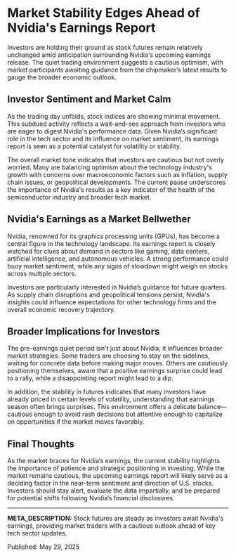 # Market Stability Edges Ahead of Nvidia's Earnings Report

Investors are holding their ground as stock futures remain relatively unchanged amid anticipation surrounding Nvidia's upcoming earnings release. The quiet trading environment suggests a cautious optimism, with market participants awaiting guidance from the chipmaker’s latest results to gauge the broader economic outlook.

## Investor Sentiment and Market Calm

As the trading day unfolds, stock indices are showing minimal movement. This subdued activity reflects a wait-and-see approach from investors who are eager to digest Nvidia's performance data. Given Nvidia’s significant role in the tech sector and its influence on market sentiment, its earnings report is seen as a potential catalyst for volatility or stability.

The overall market tone indicates that investors are cautious but not overly worried. Many are balancing optimism about the technology industry's growth with concerns over macroeconomic factors such as inflation, supply chain issues, or geopolitical developments. The current pause underscores the importance of Nvidia's results as a key indicator of the health of the semiconductor industry and broader tech market.

## Nvidia's Earnings as a Market Bellwether

Nvidia, renowned for its graphics processing units (GPUs), has become a central figure in the technology landscape. Its earnings report is closely watched for clues about demand in sectors like gaming, data centers, artificial intelligence, and autonomous vehicles. A strong performance could buoy market sentiment, while any signs of slowdown might weigh on stocks across multiple sectors.

Investors are particularly interested in Nvidia’s guidance for future quarters. As supply chain disruptions and geopolitical tensions persist, Nvidia's insights could influence expectations for other technology firms and the overall economic recovery trajectory.

## Broader Implications for Investors

The pre-earnings quiet period isn't just about Nvidia; it influences broader market strategies. Some traders are choosing to stay on the sidelines, waiting for concrete data before making major moves. Others are cautiously positioning themselves, aware that a positive earnings surprise could lead to a rally, while a disappointing report might lead to a dip.

In addition, the stability in futures indicates that many investors have already priced in certain levels of volatility, understanding that earnings season often brings surprises. This environment offers a delicate balance—cautious enough to avoid rash decisions but attentive enough to capitalize on opportunities if the market moves favorably.

## Final Thoughts

As the market braces for Nvidia’s earnings, the current stability highlights the importance of patience and strategic positioning in investing. While the market remains cautious, the upcoming earnings report will likely serve as a deciding factor in the near-term sentiment and direction of U.S. stocks. Investors should stay alert, evaluate the data impartially, and be prepared for potential shifts following Nvidia’s financial disclosures.

---

**META_DESCRIPTION:** Stock futures are steady as investors await Nvidia's earnings, providing market traders with a cautious outlook ahead of key tech sector updates.

Published: May 29, 2025
